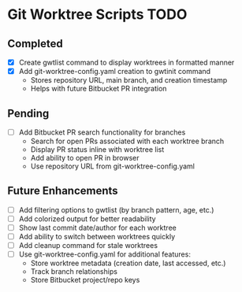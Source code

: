 # Git Worktree Scripts TODO

## Completed
- [x] Create gwtlist command to display worktrees in formatted manner
- [x] Add git-worktree-config.yaml creation to gwtinit command
  - Stores repository URL, main branch, and creation timestamp
  - Helps with future Bitbucket PR integration

## Pending
- [ ] Add Bitbucket PR search functionality for branches
  - Search for open PRs associated with each worktree branch
  - Display PR status inline with worktree list
  - Add ability to open PR in browser
  - Use repository URL from git-worktree-config.yaml

## Future Enhancements
- [ ] Add filtering options to gwtlist (by branch pattern, age, etc.)
- [ ] Add colorized output for better readability
- [ ] Show last commit date/author for each worktree
- [ ] Add ability to switch between worktrees quickly
- [ ] Add cleanup command for stale worktrees
- [ ] Use git-worktree-config.yaml for additional features:
  - Store worktree metadata (creation date, last accessed, etc.)
  - Track branch relationships
  - Store Bitbucket project/repo keys